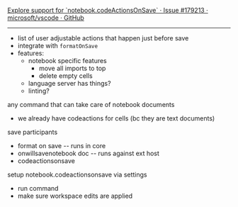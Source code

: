 [Explore support for \`notebook.codeActionsOnSave\` · Issue #179213 · microsoft/vscode · GitHub](https://github.com/microsoft/vscode/issues/179213)

--- 
- list of user adjustable actions that happen just before save
- integrate with `formatOnSave`
- features:
	- notebook specific features
		- move all imports to top
		- delete empty cells
	- language server has things?
	- linting?


any command that can take care of notebook documents
- we already have codeactions for cells (bc they are text documents)

save participants
- format on save -- runs in core
- onwillsavenotebook doc  -- runs against ext host
- codeactionsonsave

setup notebook.codeactionsonsave via settings
- run command
- make sure workspace edits are applied


